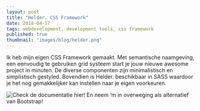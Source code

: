 ```yaml
---
layout: post
title: "Helder. CSS Framework"
date: 2018-04-17
tags: webdevelopment, development tools, css framework
published: true
thumbnail: "images/blog/helder.png"
---
```


Ik heb mijn eigen CSS Framework gemaakt. Met semantische naamgeving, een eenvoudig te gebruiken grid systeem start je jouw nieuwe awesome project in minuten. De diverse componenten zijn minimalistisch en simplistisch gestyled. Bovendien is Helder. beschikbaar in SASS waardoor je het nog gemakkelijker kan instellen naar je eigen voorkeuren.

![Check de documentatie hier!](https://www.jeffreyovermeer.com/helder-css-framework/ "Check de documentatie hier! ") En neem ‘m in overweging als alternatief van Bootstrap!
